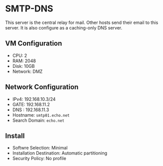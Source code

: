 # SMTP-DNS

This server is the central relay for mail.  Other hosts send their email to this server.  It is also configure as a caching-only DNS server.

## VM Configuration

- CPU: 2
- RAM: 2048
- Disk: 10GB 
- Network: DMZ

## Network Configuration

- IPv4: 192.168.10.3/24
- GATE: 192.168.11.2
- DNS : 192.168.11.3
- Hostname: `smtp01.echo.net`
- Search Domain: `echo.net`

## Install

- Softwre Selection: Minimal
- Installation Destination: Automatic partitioning
- Security Policy: No profile

